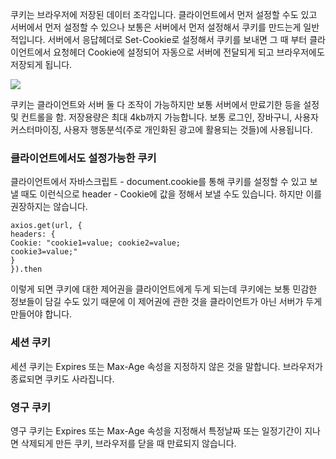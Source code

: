 쿠키는 브라우저에 저장된 데이터 조각입니다. 클라이언트에서 먼저 설정할 수도 있고 서버에서 먼저 설정할 수 있으나 보통은 서버에서 먼저 설정해서 쿠키를 만드는게 일반적입니다.
서버에서 응답헤더로 Set-Cookie로 설정해서 쿠키를 보내면 그 때 부터 클라이언트에서 요청헤더 Cookie에 설정되어 자동으로 서버에 전달되게 되고 브라우저에도 저장되게 됩니다.

![](https://velog.velcdn.com/images/cjllee/post/ddfe03e7-ec13-4c53-acb6-3b00bd9c0217/image.png)

쿠키는 클라이언트와 서버 둘 다 조작이 가능하지만 보통 서버에서 만료기한 등을 설정 및 컨트롤을 함. 저장용량은 최대 4kb까지 가능합니다.
보통 로그인, 장바구니, 사용자 커스터마이징, 사용자 행동분석(주로 개인화된 광고에 활용되는 것들)에 사용됩니다.

### 클라이언트에서도 설정가능한 쿠키
클라이언트에서 자바스크립트 - document.cookie를 통해 쿠키를 설정할 수 있고 보낼 때도 이런식으로 header - Cookie에 값을 정해서 보낼 수도 있습니다. 하지만 이를 권장하지는 않습니다.

```
axios.get(url, {
headers: {
Cookie: "cookie1=value; cookie2=value;
cookie3=value;"
}
}).then

```
이렇게 되면 쿠키에 대한 제어권을 클라이언트에게 두게 되는데 쿠키에는 보통 민감한 정보들이 담길 수도 있기 때문에 이 제어권에 관한 것을 클라이언트가 아닌 서버가 두게 만들어야 합니다.

### 세션 쿠키
세션 쿠키는 Expires 또는 Max-Age 속성을 지정하지 않은 것을 말합니다. 브라우저가 종료되면 쿠키도 사라집니다.
### 영구 쿠키
영구 쿠키는 Expires 또는 Max-Age 속성을 지정해서 특정날짜 또는 일정기간이 지나면 삭제되게 만든 쿠키, 브라우저를 닫을 때 만료되지 않습니다.
